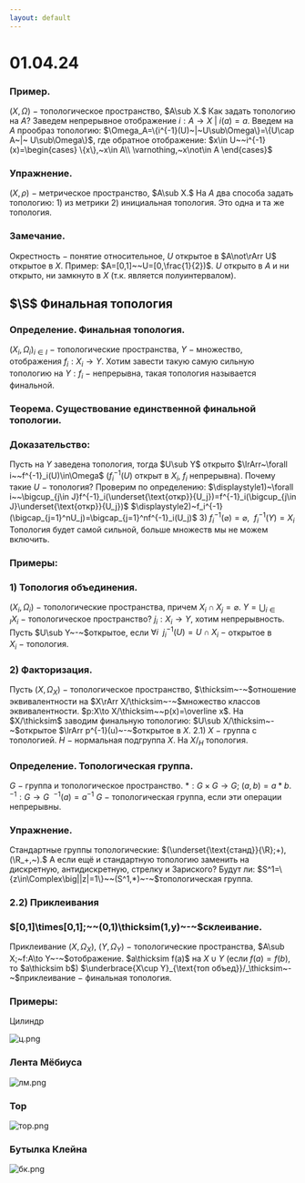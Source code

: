 ```yaml
---
layout: default
---
```

# 01.04.24

### Пример.
$(X,\Omega)~-~$топологическое пространство, $A\sub X.$
Как задать топологию на $A?$
Заведем непрерывное отображение $i:A\to X~|~i(a)=a$.
Введем на $A$ прообраз топологию:
$\Omega_A=\{i^{-1}(U)~|~U\sub\Omega\}=\{U\cap A~|~ U\sub\Omega\}$, где обратное отображение:
$x\in U~~i^{-1}(x)=\begin{cases}
\{x\},~x\in A\\
\varnothing,~x\not\in A
\end{cases}$

### Упражнение.
$(X,\rho)~-~$метрическое пространство, $A\sub X.$ На $A$ два способа задать топологию: $1)$ из метрики $2)$ инициальная топология. 
Это одна и та же топология.

### Замечание.
Окрестность $-$ понятие относительное, $U$ открытое в $A\not\rArr U$ открытое в $X$. Пример: $A=[0,1]~~U=[0,\frac{1}{2})$. $U$ открыто в $A$ и ни открыто, ни замкнуто в $X$ (т.к. является полуинтервалом).

## $\S$ Финальная топология

### Определение. Финальная топология.
$\displaystyle(X_i,\Omega_i)_{i\in I}~-~$топологические пространства, $Y~-~$множество, отображения $f_i:X_i\to Y$. Хотим завести такую самую сильную топологию на $Y:f_i~-~$непрерывна, такая топология называется финальной.

### Теорема. Существование единственной финальной топологии.

### Доказательство:
Пусть на $Y$ заведена топология, тогда $U\sub Y$ открыто $\lrArr~\forall i~~f^{-1}_i(U)\in\Omega$ ($f^{-1}_i(U)$ открыт в $X_i$, $f_i$ непрерывна). Почему такие $U~-~$топология? Проверим по определению:
$\displaystyle1)~\forall i~~\bigcup_{j\in J}f^{-1}_i(\underset{\text{откр}}{U_j})=f^{-1}_i(\bigcup_{j\in J}\underset{\text{откр}}{U_j})$
$\displaystyle2)~f_i^{-1}(\bigcap_{j=1}^nU_j)=\bigcap_{j=1}^nf^{-1}_i(U_j)$
$3)~f^{-1}_i(\varnothing)=\varnothing,~~f^{-1}_i(Y)=X_i$
Топология будет самой сильной, больше множеств мы не можем включить.

### Примеры:

### $1)$ Топология объединения.
$(X_i,\Omega_i)~-~$топологические пространства, причем $\displaystyle X_i\cap X_j=\varnothing.~Y=\bigcup_{i\in I}X_i~-~$топологическое пространство? $j_i:X_i\to Y,$ хотим непрерывность. Пусть $U\sub Y~-~$открытое, если $\forall i~~j^{-1}_i(U)=U\cap X_i~-~$открытое в $X_i~-~$топология.

### $2)$ Факторизация.
Пусть $(X,\Omega_X)~-~$топологическое пространство, $\thicksim~-~$отношение эквивалентности на $X\rArr X/\thicksim~-~$множество классов эквивалентности. $p:X\to X/\thicksim~~p(x)=\overline x$. На $X/\thicksim$ заводим финальную топологию: $U\sub X/\thicksim~-~$открытое $\lrArr p^{-1}(u)~-~$открытое в $X$.
$2.1)~X~-~$группа с топологией.
$H~-~$нормальная подгруппа $X$. На $X/_H$ топология.

### Определение. Топологическая группа.
$G~-~$группа и топологическое пространство. $*:G\times G\to G;~(a,b)=a*b$. $^{-1}:G\to G~~^{-1}(a)=a^{-1}$
$G~-~$топологическая группа, если эти операции непрерывны.

### Упражнение.
Стандартные группы топологические: $(\underset{\text{станд}}{\R};+),(\R_+,~).$ А если ещё и стандартную топологию заменить на дискретную, антидискретную, стрелку и Зариского? Будут ли: $S^1=\{z\in\Complex\big||z|=1\}~~(S^1,*)~-~$топологическая группа.

### $2.2)$ Приклеивания

### $[0,1]\times[0,1];~~(0,1)\thicksim(1,y)~-~$склеивание.
Приклеивание
$(X,\Omega_X),~(Y,\Omega_Y) ~-~$топологические пространства, $A\sub X;~f:A\to Y~-~$отображение. $a\thicksim f(a)$ на $X\cup Y$ (если $f(a)=f(b),$ то $a\thicksim b$) $\underbrace{X\cup Y}_{\text{топ объед}}/_\thicksim~-~$приклеивание $-$  финальная топология.

### Примеры:
Цилиндр

![ц.png](%D1%86.png)

### Лента Мёбиуса

![лм.png](%D0%BB%D0%BC.png)

### Тор

![тор.png](%D1%82%D0%BE%D1%80.png)

### Бутылка Клейна

![бк.png](%D0%B1%D0%BA.png)